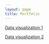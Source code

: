 ```yaml
---
layout: page
title: Portfolio
---
```

[Data visualization 1](https://menyw.github.io/2019/10/21/assignment-1/)

[Data visualization 2](https://menyw.github.io/2019/10/26/assignment-2/)

